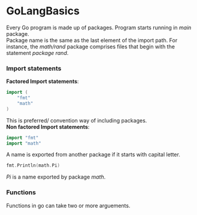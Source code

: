 # GoLangBasics
Every Go program is made up of packages. Program starts running in _main_ package.<br>
Package name is the same as the last element of the import path. For instance, the _math/rand_ package comprises files that begin with the statement _package rand_. 

### Import statements
**Factored Import statements**: 
```go
import (
	"fmt"
	"math"
)
```
This is preferred/ convention way of including packages.<br>
**Non factored Import statements**: 
```go
import "fmt"
import "math"
```

A name is exported from another package if it starts with capital letter.
```go
fmt.Println(math.Pi)
```
_Pi_ is a name exported by package _math_. 

### Functions
Functions in go can take two or more arguements.
